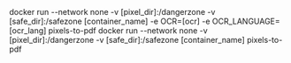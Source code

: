 <searchable PDF>
docker run --network none -v [pixel_dir]:/dangerzone -v [safe_dir]:/safezone [container_name] -e OCR=[ocr] -e OCR_LANGUAGE=[ocr_lang] pixels-to-pdf
  
<flat PDF>
docker run --network none -v [pixel_dir]:/dangerzone -v [safe_dir]:/safezone [container_name] pixels-to-pdf
